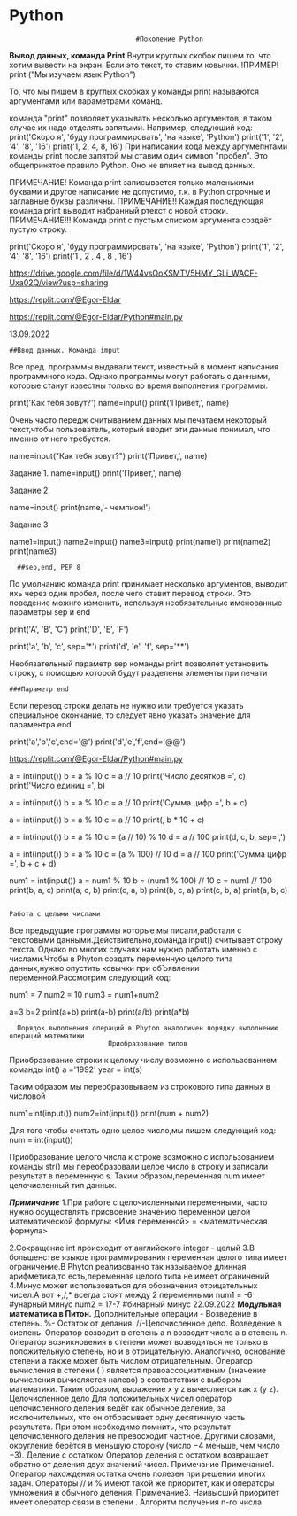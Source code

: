 # Python
                                    #Поколение Python
  **Вывод данных, команда Print**
  Внутри круглых скобок пишем то, что хотим вывести на экран. Если это текст, то ставим ковычки.
    !ПРИМЕР!
    print ("Мы изучаем язык Python")
    
  То, что мы пишем в круглых скобках у команды print называются аргументами или параметрами команд.

  команда "print" позволяет указывать несколько аргументов, в таком случае их надо отделять запятыми. Например, следующий код: print('Скоро я', 'буду программировать', 'на языке', 'Python')
  print('1', '2', '4', '8', '16')
  print('1, 2, 4, 8, 16')
При написании кода между аргумепнтами команды print после запятой мы ставим один символ "пробел". Это общепринятое правило Python. Оно не влияет на вывод данных.

  ПРИМЕЧАНИЕ! Команда print записывается только маленькими буквами и другое написание не допустимо, т.к. в Python строчные и заглавные буквы различны.
  ПРИМЕЧАНИЕ!! Каждая последующая команда print выводит набранный ртекст с новой строки.
  ПРИМЕЧАНИЕ!!! Команда print с пустым списком аргумента создаёт пустую строку.



print('Скоро я', 'буду программировать', 'на языке', 'Python')
print('1', '2', '4', '8', '16')
print('1 , 2 , 4 , 8 , 16')

https://drive.google.com/file/d/1W44vsQoKSMTV5HMY_GLi_WACF-Uxa02Q/view?usp=sharing

https://replit.com/@Egor-Eldar

https://replit.com/@Egor-Eldar/Python#main.py

13.09.2022

    ##Ввод данных. Команда imput

  Все пред. программы выдавали текст, известный в момент написания программного кода. Однако программы могут работать с данными, которые станут известны только во время выполнения программы. 

print('Как тебя зовут?')
name=input()
print('Привет,', name)

  Очень часто передж считыванием данных мы печатаем некоторый текст,чтобы пользователь, который вводит эти данные понимал, что именно от него требуется.

name=input("Как тебя зовут?")
print('Привет,', name)


Задание 1.
name=input()
print('Привет,', name)

Задание 2.

name=input()
print(name,'- чемпион!')

Задание 3

name1=input()
name2=input()
name3=input()
print(name1)
print(name2)
print(name3)

      ##sep,end, PEP 8

По умолчанию команда print принимает несколько аргументов, выводит ихь через один пробел, после чего ставит перевод строки. Это поведение можнго изменить, используя необязательные именованные параметры sep и end

print('A', 'B', 'C')
print('D', 'E', 'F')

print('a', 'b', 'c', sep='*')
print('d', 'e', 'f', sep='**')

Необязательный параметр sep команды print позволяет установить строку, с помощью которой будут разделены элементы при печати

    ###Параметр end
Если перевод строки делать не нужно или требуется указать специальное окончание, то следует явно указать значение для параментра end

print('a','b','c',end='@')
print('d','e','f',end='@@')

https://replit.com/@Egor-Eldar/Python#main.py





 a = int(input())
b = a % 10
c = a // 10
print('Число десятков =', c)
print('Число единиц =', b)

a = int(input())
b = a % 10
c = a // 10
print('Сумма цифр =', b + c)

a = int(input())
b = a % 10
c = a // 10
print(, b * 10 + c)

a = int(input())
b = a % 10
c = (a // 10) % 10
d = a // 100
print(d, c, b, sep=',')
 
a = int(input())
b = a % 10
c = (a % 100) // 10
d = a // 100
print('Сумма цифр =', b + c + d)

num1 = int(input())
a = num1 % 10
b = (num1 % 100) // 10
c = num1 // 100
print(b, a, c)
print(a, c, b)
print(c, a, b)
print(b, c, a)
print(c, b, a)
print(a, b, c)



                                                                     Работа с целыми числами
Все предыдущие программы которые мы писали,работали с текстовыми данными.Действительно,команда input() считывает строку текста. Однако во многих случаях нам нужно работать именно с числами.Чтобы в Phyton создать переменную целого типа данных,нужно опустить ковычки при обЪявлении переменной.Рассмотрим следующий код:

num1 = 7
num2 = 10
num3 = num1+num2

a=3
b=2
print(a+b)
print(a-b)
print(a/b)
print(a*b)



      Порядок выполнения операций в Phyton аналогичен порядку выполнению операций математики 
                             Приобразование типов
Приобразование строки к целому числу возможно с использованием команды int()
a ='1992'
year = int(s)

Таким образом мы переобразовываем из строкового типа данных в числовой

num1=int(input())
num2=int(input())
print(num + num2)

Для того чтобы считать одно целое число,мы пишем следующий код:
num = int(input())

Приобразование целого числа к строке возможно с использованием команды str() мы переобразовали целое число в строку и записали результат в переменную s. Таким образом,переменная num имеет целочисленный тип данных.
  
   ***Примичание***
1.При работе с целочисленными переменными, часто нужно осуществлять присвоение значению переменной целой математической формулы:
<Имя переменной> = <математическая формула>

2.Cокращение int происходит от английского integer - целый
3.В большенстве языков программирования переменная целого типа имеет ограничение.В Phyton реализованно так называемое длинная арифметика,то есть,переменная целого типа не имеет ограничений
4.Минус может использоваться для обозначения отрицательных чисел.А вот +,/,* всегда стоят между 2 переменными
num1 = -6   #унарный минус
num2 = 17-7 #бинарный минус
   22.09.2022
                                                                 **Модульная математика в Питон.**
   Дополнительные операции  - Возведение в степень. %- Остаток от делания. //-Целочисленное дело. Возведение в сиепень. Оператор возводит в степень a n возводит число a в степень n. Оператор возникновения в степени  может возводиться не только в положительную степень, но и в отрицательную. Аналогично, основание степени a также может быть числом отрицательным. Оператор вычисления в степени ( ) является правоассоциативным (значение вычисления вычисляется налево) в соответствии с выбором математики. Таким образом, выражение x  y  z вычесляется как x  (y  z). Целочисленное дело Для положительных чисел оператор целочисленного деления ведёт как обычное деление, за исключительных, что он отбрасывает одну десятичную часть результата. При этом необходимо помнить, что результат целочисленного деления не превосходит частное. Другими словами, округление берётся в меньшую сторону (число −4 меньше, чем число −3). Деление с остатком Оператор деления с остатком возвращает обратно от деления двух значений чисел. Примечание Примечание1. Оператор нахождения остатка очень полезен при решении многих задач. Операторы // и % имеют такой же приоритет, как и операторы умножения и обычного деления. Примечание3. Наивысший приоритет имеет оператор связи в степени  . Алгоритм получения n-го числа























